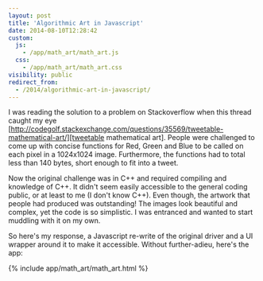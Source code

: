 ```yaml
---
layout: post
title: 'Algorithmic Art in Javascript'
date: 2014-08-10T12:28:42
custom:
  js:
    - /app/math_art/math_art.js
  css:
    - /app/math_art/math_art.css
visibility: public
redirect_from:
  - /2014/algorithmic-art-in-javascript/
---
```


I was reading the solution to a problem on Stackoverflow when this thread caught my eye [http://codegolf.stackexchange.com/questions/35569/tweetable-mathematical-art/][tweetable mathematical art]. People were challenged to come up with concise functions for Red, Green and Blue to be called on each pixel in a 1024x1024 image. Furthermore, the functions had to total less than 140 bytes, short enough to fit into a tweet.<!--break-->

Now the original challenge was in C++ and required compiling and knowledge of C++. It didn't seem easily accessible to the general coding public, or at least to me (I don't know C++). Even though, the artwork that people had produced was outstanding! The images look beautiful and complex, yet the code is so simplistic. I was entranced and wanted to start muddling with it on my own.

So here's my response, a Javascript re-write of the original driver and a UI wrapper around it to make it accessible. Without further-adieu, here's the app:

{% include app/math_art/math_art.html %}

[tweetable mathematical art]: http://codegolf.stackexchange.com/questions/35569/tweetable-mathematical-art/
